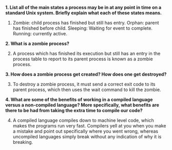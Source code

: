 **1. List all of the main states a process may be in at any point in time on a standard Unix system. Briefly explain what each of these states means.**

1. Zombie: child process has finished but still has entry. Orphan: parent has finished before child. Sleeping: Waiting for event to complete. Running: currently active.

**2. What is a zombie process?**

2. A process which has finished its execution but still has an entry in the process table to report to its parent process is known as a zombie process.

**3. How does a zombie process get created? How does one get destroyed?**

3. To destroy a zombie process, it must send a correct exit code to its parent process, which then uses the wait command to kill the zombie.

**4. What are some of the benefits of working in a compiled language versus a non-compiled language? More specifically, what benefits are there to be had from taking the extra time to compile our code?**

4. A compiled language compiles down to machine level code, which makes the programs run very fast. Compilers yell at you when you make a mistake and point out specifically where you went wrong, whereas uncompiled languages simply break without any indication of why it is breaking.

